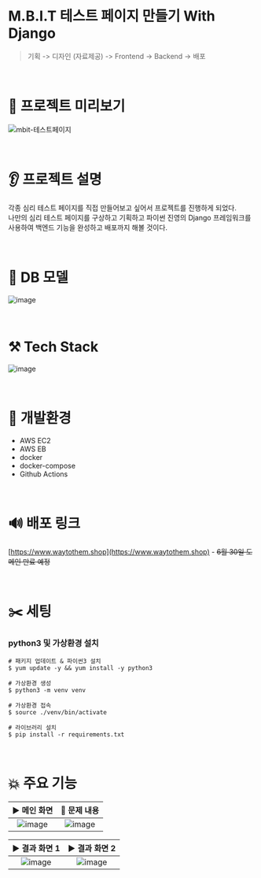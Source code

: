 # M.B.I.T 테스트 페이지 만들기 With Django

> 기획 -> 디자인 (자료제공) -> Frontend -> Backend -> 배포

<br>

# 👀 프로젝트 미리보기  
![mbit-테스트페이지](https://github.com/JaehyoJJAng/githubio.comment/assets/91415701/2670f66f-57e9-4d5e-bfd3-7353b975a48a)

<br>

# 👂 프로젝트 설명

각종 심리 테스트 페이지를 직접 만들어보고 싶어서 프로젝트를 진행하게 되었다.  
나만의 심리 테스트 페이지를 구상하고 기획하고 파이썬 진영의 Django 프레임워크를 사용하여 백엔드 기능을 완성하고 배포까지 해볼 것이다.

<br>

# 📂 DB 모델  
![image](https://github.com/JaehyoJJAng/githubio.comment/assets/91415701/5115107e-3241-4765-8dc8-33ef31f9869a)

<br>

# ⚒️ Tech Stack

![image](https://github.com/JaehyoJJAng/githubio.comment/assets/91415701/cec8d575-3e9c-44bd-9b1a-27157a3a968d)

<br>

# 📜 개발환경

- AWS EC2
- AWS EB
- docker
- docker-compose
- Github Actions

<br>

# 🔊 배포 링크

[https://www.waytothem.shop](https://www.waytothem.shop) - ~~6월 30일 도메인 만료 예정~~

<br>

# ✂️ 세팅

### python3 및 가상환경 설치  
```shell
# 패키지 업데이트 & 파이썬3 설치
$ yum update -y && yum install -y python3

# 가상환경 생성
$ python3 -m venv venv

# 가상환경 접속
$ source ./venv/bin/activate

# 라이브러리 설치
$ pip install -r requirements.txt
```

<br>

# 💥 주요 기능

| ▶️ 메인 화면 | 🔨 문제 내용 |
| :----: | :----: |
|![image](https://github.com/JaehyoJJAng/githubio.comment/assets/91415701/e52a70f1-0792-40ee-843b-8e33bd0f5a43) | ![image](https://github.com/JaehyoJJAng/githubio.comment/assets/91415701/269ac263-3405-4eb4-908f-89fd3a049817)

| ▶️ 결과 화면 1 | ▶️ 결과 화면 2|
| :----: | :----: |
| ![image](https://github.com/JaehyoJJAng/githubio.comment/assets/91415701/8b2a4924-2467-4bc2-b362-1b2e9ab1c9d9) |  ![image](https://github.com/JaehyoJJAng/githubio.comment/assets/91415701/abfb26d5-ec43-41a8-8bb6-f93955951b88) |